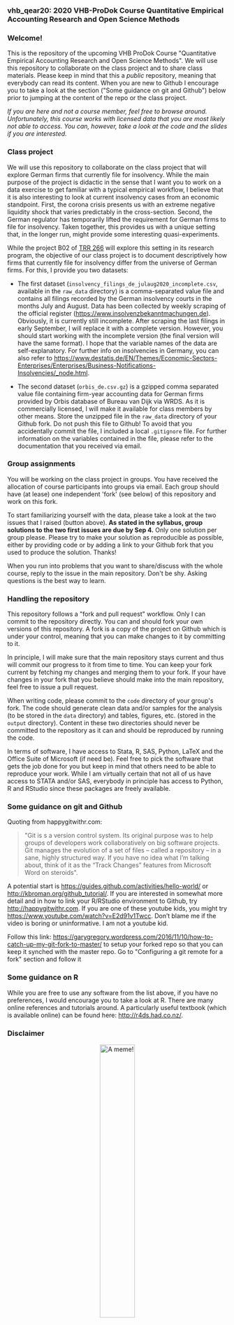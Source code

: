 ### vhb_qear20: 2020 VHB-ProDok Course Quantitative Empirical Accounting Research and Open Science Methods

### Welcome!

This is the repository of the upcoming VHB ProDok Course "Quantitative Empirical Accounting Research and Open Science Methods". We will use this repository to collaborate on the class project and to share class materials. Please keep in mind that this a _public_ repository, meaning that everybody can read its content. When you are new to Github I encourage you to take a look at the section ("Some guidance on git and Github") below prior to jumping at the content of the repo or the class project.

_If you are here and not a course member, feel free to browse around. Unfortunately, this course works with licensed data that you are most likely not able to access. You can, however, take a look at the code and the slides if you are interested._


### Class project

We will use this repository to collaborate on the class project that will explore German firms that currently file for insolvency. While the main purpose of the project is didactic in the sense that I want you to work on a data exercise to get familiar with a typical empirical workflow, I believe that it is also interesting to look at current insolvency cases from an economic standpoint. First, the corona crisis presents us with an extreme negative liquidity shock that varies predictably in the cross-section. Second, the German regulator has temporarily lifted the requirement for German firms to file for insolvency. Taken together, this provides us with a unique setting that, in the longer run, might provide some interesting quasi-experiments.

While the project B02 of [TRR 266](https://www.accounting-for-transparency.de) will explore this setting in its research program, the objective of our class project is to document descriptively how firms that currently file for insolvency differ from the universe of German firms. For this, I provide you two datasets:

-	The first dataset (`insolvency_filings_de_julaug2020_incomplete.csv`, available in the `raw_data` directory) is a comma-separated value file and contains all filings recorded by the German insolvency courts in the months July and August. Data has been collected by weekly scraping of the official register (https://www.insolvenzbekanntmachungen.de). Obviously, it is currently still incomplete. After scraping the last filings in early September, I will replace it with a complete version. However, you should start working with the incomplete version (the final version will have the same format). I hope that the variable names of the data are self-explanatory. For further info on insolvencies in Germany, you can also refer to https://www.destatis.de/EN/Themes/Economic-Sectors-Enterprises/Enterprises/Business-Notifications-Insolvencies/_node.html.

-	The second dataset (`orbis_de.csv.gz`) is a gzipped comma separated value file containing firm-year accounting data for German firms provided by Orbis database of Bureau van Dijk via WRDS. As it is commercially licensed, I will make it available for class members by other means. Store the unzipped file in the `raw_data` directory of your Github fork. Do not push this file to Github! To avoid that you accidentally commit the file, I included a local `.gitignore` file. For further information on the variables contained in the file, please refer to the documentation that you received via email. 


### Group assignments

You will be working on the class project in groups. You have received the allocation of course participants into groups via email. Each group should have (at lease) one independent 'fork' (see below) of this repository and work on this fork. 

To start familiarizing yourself with the data, please take a look at the two issues that I raised (button above). **As stated in the syllabus, group solutions to the two first issues are due by Sep 4.** Only one solution per group please. Please try to make your solution as reproducible as possible, either by providing code or by adding a link to your Github fork that you used to produce the solution. Thanks!

When you run into problems that you want to share/discuss with the whole course, reply to the issue in the main repository. Don't be shy. Asking questions is the best way to learn.


### Handling the repository

This repository follows a "fork and pull request" workflow. Only I can commit to the repository directly. You can and should fork your own versions of this repository. A fork is a copy of the project on Github which is under your control, meaning that you can make changes to it by committing to it. 

In principle, I will make sure that the main repository stays current and thus will commit our progress to it from time to time. You can keep your fork current by fetching my changes and merging them to your fork. If your have changes in your fork that you believe should make into the main repository, feel free to issue a pull request. 

When writing code, please commit to the ```code``` directory of your group's fork. The code should generate clean data and/or samples for the analysis (to be stored in the ```data``` directory) and tables, figures, etc. (stored in the ```output``` directory). Content in these two directories should never be committed to the repository as it can and should be reproduced by running the code.

In terms of software, I have access to Stata, R, SAS, Python, LaTeX and the Office Suite of Microsoft (if need be). Feel free to pick the software that gets the job done for you but keep in mind that others need to be able to reproduce your work. While I am virtually certain that not all of us have access to STATA and/or SAS, everybody in principle has access to Python, R and RStudio since these packages are freely available.


### Some guidance on git and Github

Quoting from happygitwithr.com: 

>"Git is s a version control system. Its original purpose was to help groups of developers work collaboratively on big software projects. Git manages the evolution of a set of files – called a repository – in a sane, highly structured way. If you have no idea what I’m talking about, think of it as the “Track Changes” features from Microsoft Word on steroids". 

A potential start is https://guides.github.com/activities/hello-world/ or http://kbroman.org/github_tutorial/. If you are interested in somewhat more detail and in how to link your R/RStudio environment to Github, try http://happygitwithr.com. If you are one of these youtube kids, you might try https://www.youtube.com/watch?v=E2d91v1Twcc. Don’t blame me if the video is boring or uninformative. I am not a youtube kid.

Follow this link: https://garygregory.wordpress.com/2016/11/10/how-to-catch-up-my-git-fork-to-master/ to setup your forked repo so that you can keep it synched with the master repo. Go to "Configuring a git remote for a fork" section and follow it


### Some guidance on R

While you are free to use any software from the list above, if you have no preferences, I would encourage you to take a look at R. There are many online references and tutorials around. A particularly useful textbook (which is available online) can be found here: http://r4ds.had.co.nz/.


### Disclaimer

<p align="center">
<img src="materials/programming_meme.jpg" alt="A meme!" width="40%"/>
</p>


